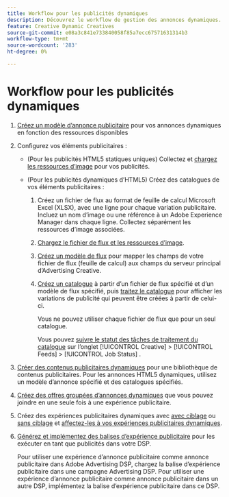 ```yaml
---
title: Workflow pour les publicités dynamiques
description: Découvrez le workflow de gestion des annonces dynamiques.
feature: Creative Dynamic Creatives
source-git-commit: e08a3c841e733840058f85a7ecc67571631314b3
workflow-type: tm+mt
source-wordcount: '283'
ht-degree: 0%

---
```


# Workflow pour les publicités dynamiques

1. [Créez un modèle d’annonce publicitaire](/help/creative/ad-templates/ad-template-manage.md) pour vos annonces dynamiques en fonction des ressources disponibles

1. Configurez vos éléments publicitaires :

   * (Pour les publicités HTML5 statiques uniques) Collectez et [chargez les ressources d’image](/help/creative/feeds/asset-manage.md) pour vos publicités.

   * (Pour les publicités dynamiques d’HTML5) Créez des catalogues de vos éléments publicitaires :

      1. Créez un fichier de flux au format de feuille de calcul Microsoft Excel (XLSX), avec une ligne pour chaque variation publicitaire. Incluez un nom d’image ou une référence à un Adobe Experience Manager dans chaque ligne. Collectez séparément les ressources d’image associées.

      1. [Chargez le fichier de flux et les ressources d’image](/help/creative/feeds/asset-manage.md).

      1. [Créez un modèle de flux](/help/creative/feeds/feed-template-manage.md) pour mapper les champs de votre fichier de flux (feuille de calcul) aux champs du serveur principal d’Advertising Creative.

      1. [Créez un catalogue](/help/creative/feeds/catalog-manage.md#feed-catalog-create) à partir d’un fichier de flux spécifié et d’un modèle de flux spécifié, puis [traitez le catalogue](/help/creative/feeds/catalog-manage.md#feed-catalog-process) pour afficher les variations de publicité qui peuvent être créées à partir de celui-ci.

         Vous ne pouvez utiliser chaque fichier de flux que pour un seul catalogue.

         Vous pouvez [suivre le statut des tâches de traitement du catalogue](/help/creative/feeds/job-status-track.md) sur l’onglet [!UICONTROL Creative] > [!UICONTROL Feeds] > [!UICONTROL Job Status] .

1. [Créer des contenus publicitaires dynamiques](/help/creative/creative-libraries/creative-add-dynamic.md) pour une bibliothèque de contenus publicitaires. Pour les annonces HTML5 dynamiques, utilisez un modèle d’annonce spécifié et des catalogues spécifiés.

1. [Créez des offres groupées d’annonces dynamiques](/help/creative/creative-libraries/bundle-manage.md) que vous pouvez joindre en une seule fois à une expérience publicitaire.

1. Créez des expériences publicitaires dynamiques avec [avec ciblage](/help/creative/experiences/experience-create-targeting.md) ou [sans ciblage](/help/creative/experiences/experience-create-no-targeting.md) et [affectez-les à vos expériences publicitaires dynamiques](/help/creative/experiences/experience-assign-creative-bundles.md).

1. [Générez et implémentez des balises d’expérience publicitaire](/help/creative/experiences/experience-tag-export.md) pour les exécuter en tant que publicités dans votre DSP.

   Pour utiliser une expérience d’annonce publicitaire comme annonce publicitaire dans Adobe Advertising DSP, chargez la balise d’expérience publicitaire dans une campagne Advertising DSP. Pour utiliser une expérience d’annonce publicitaire comme annonce publicitaire dans un autre DSP, implémentez la balise d’expérience publicitaire dans ce DSP.
